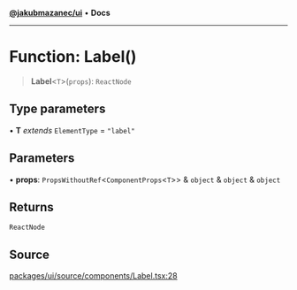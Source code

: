 [**@jakubmazanec/ui**](../README.md) • **Docs**

---

# Function: Label()

> **Label**\<`T`\>(`props`): `ReactNode`

## Type parameters

• **T** _extends_ `ElementType` = `"label"`

## Parameters

• **props**: `PropsWithoutRef`\<`ComponentProps`\<`T`\>\> & `object` & `object` & `object`

## Returns

`ReactNode`

## Source

[packages/ui/source/components/Label.tsx:28](https://github.com/jakubmazanec/tools/blob/ff982fbbc1a4d22edeaae8b283ad7d8de4b15bd8/packages/ui/source/components/Label.tsx#L28)
